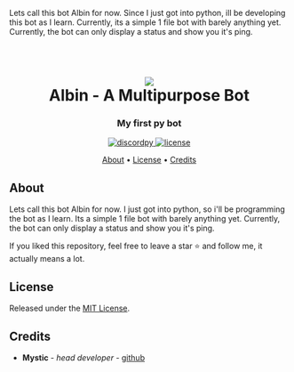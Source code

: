 Lets call this bot Albin for now. Since I just got into python, ill be developing this bot as I learn. Currently, its a simple 1 file bot with barely anything yet. Currently, the bot can only display a status and show you it's ping.


<h1 align="center">
 <br>
  <a href="https://github.com/Mystic2103"><img src="https://bit.ly/3fK4nNL"></a>
  <br>
  Albin - A Multipurpose Bot
  <br>
</h1>

<h3 align=center>My first py bot</h3>


<div align=center>
  
  <a href="https://www.python.org/">
    <img src="https://img.shields.io/badge/Made%20with-Python-1f425f.svg" alt="discordpy">
  </a>

  <a href="https://github.com/Mystic2103/Albin/blob/main/LICENSE">
    <img src="https://img.shields.io/badge/license-MIT-blue" alt="license">
  </a>

</div>

<p align="center">
  <a href="#about">About</a>
  •
  <a href="#license">License</a>
  •
  <a href="#credits">Credits</a>
</p>

## About

Lets call this bot Albin for now. I just got into python, so i'll be programming the bot as I learn. Its a simple 1 file bot with barely anything yet. Currently, the bot can only display a status and show you it's ping.

If you liked this repository, feel free to leave a star ⭐ and follow me, it actually means a lot.

## License

Released under the [MIT License](https://github.com/Mystic2103/Albin/blob/main/LICENSE).

## Credits

* **Mystic** - *head developer* - [github](https://github.com/Mystic2103)
